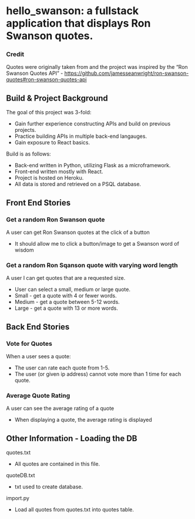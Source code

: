 # hello_swanson: a fullstack application that displays Ron Swanson quotes.

### Credit
Quotes were originally taken from and the project was inspired by
the “Ron Swanson Quotes API” - https://github.com/jamesseanwright/ron-swanson-quotes#ron-swanson-quotes-api


## Build & Project Background
The goal of this project was 3-fold:
* Gain further experience constructing APIs and build on previous projects.
* Practice building APIs in multiple back-end langauges.
* Gain exposure to React basics.

Build is as follows:
* Back-end written in Python, utilizing Flask as a microframework.
* Front-end written mostly with React.
* Project is hosted on Heroku.
* All data is stored and retrieved on a PSQL database.


## Front End Stories

### Get a random Ron Swanson quote
A user can get Ron Swanson quotes at the click of a button
* It should allow me to click a button/image to get a Swanson word of wisdom

### Get a random Ron Sqanson quote with varying word length
A user I can get quotes that are a requested size.
* User can select a small, medium or large quote.
* Small - get a quote with 4 or fewer words.
* Medium - get a quote between 5-12 words.
* Large - get a quote with 13 or more words.

## Back End Stories

### Vote for Quotes
When a user sees a quote:
* The user can rate each quote from 1-5.
* The user (or given ip address) cannot vote more than 1 time for each quote.

### Average Quote Rating
A user can see the average rating of a quote
* When displaying a quote, the average rating is displayed


## Other Information - Loading the DB
quotes.txt
* All quotes are contained in this file.

quoteDB.txt
* txt used to create database.

import.py
* Load all quotes from quotes.txt into quotes table.

